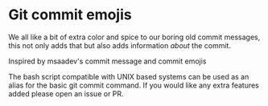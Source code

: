 # Git commit emojis

We all like a bit of extra color and spice to our boring old commit messages, this not only adds that but also adds information *about* the commit.  

Inspired by msaadev's commit message and commit emojis  

The bash script compatible with UNIX based systems can be used as an alias for the basic git commit command. If you would like any extra features added please open an issue or PR.